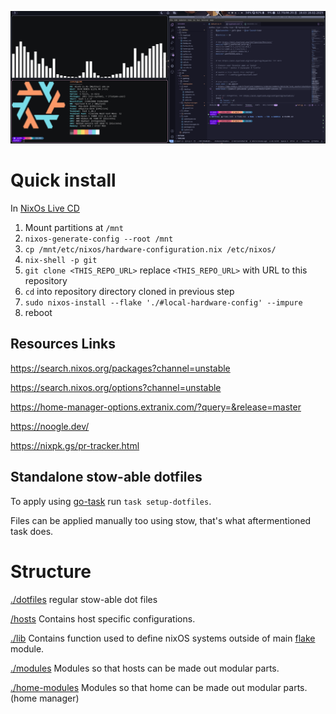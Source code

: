 ![workstation screenshot](./.assets/desktop.png)

# Quick install

In [NixOs Live CD](https://nixos.org/download/)

1. Mount partitions at `/mnt`
1. `nixos-generate-config --root /mnt`
1. `cp /mnt/etc/nixos/hardware-configuration.nix /etc/nixos/`
1. `nix-shell -p git`
1. `git clone <THIS_REPO_URL>` replace `<THIS_REPO_URL>` with URL to this repository
1. `cd` into repository directory cloned in previous step
1. `sudo nixos-install --flake './#local-hardware-config' --impure`
1. reboot

## Resources Links

<https://search.nixos.org/packages?channel=unstable>

<https://search.nixos.org/options?channel=unstable>

<https://home-manager-options.extranix.com/?query=&release=master>

<https://noogle.dev/>

<https://nixpk.gs/pr-tracker.html>

## Standalone stow-able dotfiles

To apply using [go-task](https://taskfile.dev/) run `task setup-dotfiles`.

Files can be applied manually too using stow, that's what aftermentioned task does.

# Structure

[./dotfiles](./dotfiles) regular stow-able dot files

[/hosts](./hosts) Contains host specific configurations.

[./lib](./lib) Contains function used to define nixOS systems outside of main [flake](./flake.nix) module.

[./modules](./modules) Modules so that hosts can be made out modular parts.

[./home-modules](./home-modules) Modules so that home can be made out modular parts. (home manager)